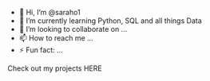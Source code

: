 - 👋 Hi, I’m @saraho1
- 🌱 I’m currently learning Python, SQL and all things Data
- 💞️ I’m looking to collaborate on ...
- 📫 How to reach me ...
- ⚡ Fun fact: ...

Check out my projects HERE
<!---
saraho1/saraho1 is a ✨ special ✨ repository because its `README.md` (this file) appears on your GitHub profile.
You can click the Preview link to take a look at your changes.
--->
